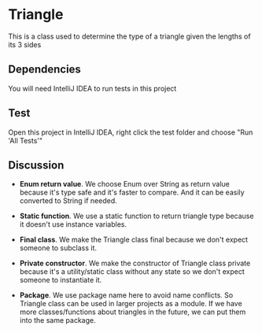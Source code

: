 # Triangle

This is a class used to determine the type of a triangle given the lengths of its 3 sides

## Dependencies

You will need IntelliJ IDEA to run tests in this project

## Test

Open this project in IntelliJ IDEA, right click the test folder and choose "Run 'All Tests'"

## Discussion

- **Enum return value**. We choose Enum over String as return value because it's type safe and it's faster to compare. And it can be easily converted to String if needed.

- **Static function**. We use a static function to return triangle type because it doesn't use instance variables.

- **Final class**. We make the Triangle class final because we don't expect someone to subclass it.

- **Private constructor**. We make the constructor of Triangle class private because it's a utility/static class without any state so we don't expect someone to instantiate it.

- **Package**. We use package name here to avoid name conflicts. So Triangle class can be used in larger projects as a module. If we have more classes/functions about triangles in the future, we can put them into the same package.

